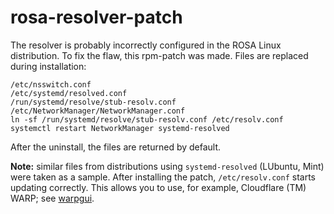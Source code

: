 # rosa-resolver-patch
The resolver is probably incorrectly configured in the ROSA Linux distribution. To fix the flaw, this rpm-patch was made. Files are replaced during installation:
```
/etc/nsswitch.conf
/etc/systemd/resolved.conf
/run/systemd/resolve/stub-resolv.conf
/etc/NetworkManager/NetworkManager.conf
ln -sf /run/systemd/resolve/stub-resolv.conf /etc/resolv.conf
systemctl restart NetworkManager systemd-resolved
```
After the uninstall, the files are returned by default.

**Note:** similar files from distributions using `systemd-resolved` (LUbuntu, Mint) were taken as a sample. After installing the patch, `/etc/resolv.conf` starts updating correctly. This allows you to use, for example, Cloudflare (TM) WARP; see [warpgui](https://github.com/AKotov-dev/warpgui).
